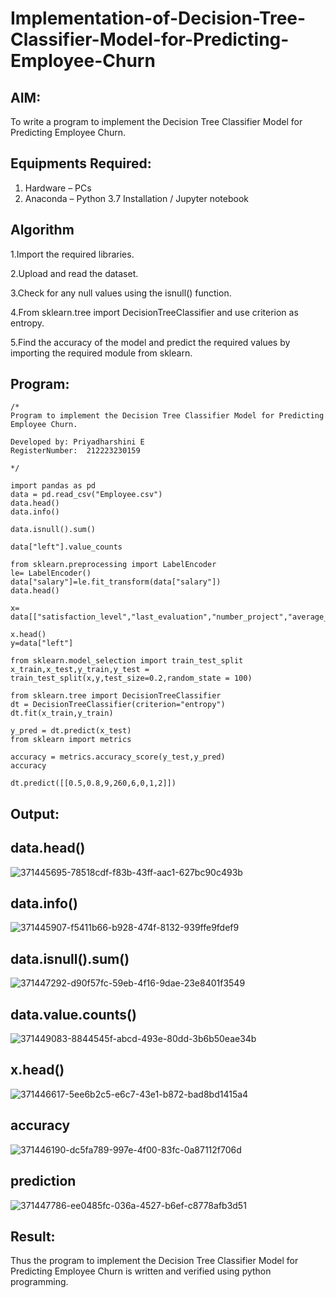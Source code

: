 # Implementation-of-Decision-Tree-Classifier-Model-for-Predicting-Employee-Churn

## AIM:
To write a program to implement the Decision Tree Classifier Model for Predicting Employee Churn.

## Equipments Required:
1. Hardware – PCs
2. Anaconda – Python 3.7 Installation / Jupyter notebook

## Algorithm
1.Import the required libraries.

2.Upload and read the dataset.

3.Check for any null values using the isnull() function.

4.From sklearn.tree import DecisionTreeClassifier and use criterion as entropy.

5.Find the accuracy of the model and predict the required values by importing the required module from sklearn. 

## Program:
```
/*
Program to implement the Decision Tree Classifier Model for Predicting Employee Churn.

Developed by: Priyadharshini E
RegisterNumber:  212223230159

*/
```
```
import pandas as pd
data = pd.read_csv("Employee.csv")
data.head()
data.info()

data.isnull().sum()

data["left"].value_counts

from sklearn.preprocessing import LabelEncoder
le= LabelEncoder()
data["salary"]=le.fit_transform(data["salary"])
data.head()

x= data[["satisfaction_level","last_evaluation","number_project","average_montly_hours","time_spend_company","Work_accident","promotion_last_5years","salary"]]

x.head()
y=data["left"]

from sklearn.model_selection import train_test_split
x_train,x_test,y_train,y_test = train_test_split(x,y,test_size=0.2,random_state = 100)

from sklearn.tree import DecisionTreeClassifier
dt = DecisionTreeClassifier(criterion="entropy")
dt.fit(x_train,y_train)

y_pred = dt.predict(x_test)
from sklearn import metrics

accuracy = metrics.accuracy_score(y_test,y_pred)
accuracy

dt.predict([[0.5,0.8,9,260,6,0,1,2]])
```

## Output:

## data.head()

![371445695-78518cdf-f83b-43ff-aac1-627bc90c493b](https://github.com/user-attachments/assets/bcaa5b53-716e-4196-a10a-025b445a26dc)

## data.info()

![371445907-f5411b66-b928-474f-8132-939ffe9fdef9](https://github.com/user-attachments/assets/e24955c2-459f-422d-b9a1-cd84af3bcae6)

## data.isnull().sum()

![371447292-d90f57fc-59eb-4f16-9dae-23e8401f3549](https://github.com/user-attachments/assets/13c6ec1c-71ec-4ba9-946c-58d38f9d7377)

## data.value.counts()

![371449083-8844545f-abcd-493e-80dd-3b6b50eae34b](https://github.com/user-attachments/assets/f4b5d6c5-eb41-4276-9bcf-687f235bfc8a)

## x.head()

![371446617-5ee6b2c5-e6c7-43e1-b872-bad8bd1415a4](https://github.com/user-attachments/assets/08258086-5ce5-4053-9d1d-4f14b92415ed)

## accuracy

![371446190-dc5fa789-997e-4f00-83fc-0a87112f706d](https://github.com/user-attachments/assets/233148e0-bc8d-42f1-a3dc-ad7f868d6d03)

## prediction

![371447786-ee0485fc-036a-4527-b6ef-c8778afb3d51](https://github.com/user-attachments/assets/c8bf996c-c708-4978-b5ff-d78fc3f86e41)

## Result:
Thus the program to implement the  Decision Tree Classifier Model for Predicting Employee Churn is written and verified using python programming.
